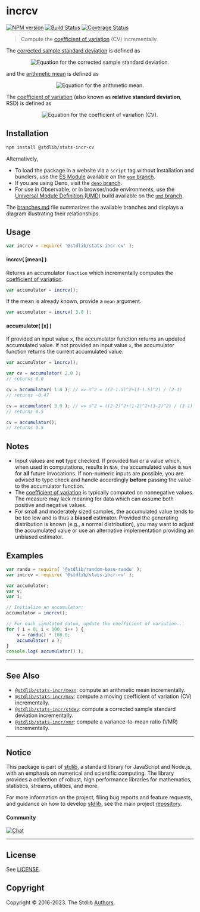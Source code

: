 <!--

@license Apache-2.0

Copyright (c) 2018 The Stdlib Authors.

Licensed under the Apache License, Version 2.0 (the "License");
you may not use this file except in compliance with the License.
You may obtain a copy of the License at

   http://www.apache.org/licenses/LICENSE-2.0

Unless required by applicable law or agreed to in writing, software
distributed under the License is distributed on an "AS IS" BASIS,
WITHOUT WARRANTIES OR CONDITIONS OF ANY KIND, either express or implied.
See the License for the specific language governing permissions and
limitations under the License.

-->

# incrcv

[![NPM version][npm-image]][npm-url] [![Build Status][test-image]][test-url] [![Coverage Status][coverage-image]][coverage-url] <!-- [![dependencies][dependencies-image]][dependencies-url] -->

> Compute the [coefficient of variation][coefficient-of-variation] (CV) incrementally.

<section class="intro">

The [corrected sample standard deviation][sample-stdev] is defined as

<!-- <equation class="equation" label="eq:corrected_sample_standard_deviation" align="center" raw="s = \sqrt{\frac{1}{n-1} \sum_{i=0}^{n-1} ( x_i - \bar{x} )^2}" alt="Equation for the corrected sample standard deviation."> -->

<div class="equation" align="center" data-raw-text="s = \sqrt{\frac{1}{n-1} \sum_{i=0}^{n-1} ( x_i - \bar{x} )^2}" data-equation="eq:corrected_sample_standard_deviation">
    <img src="https://cdn.jsdelivr.net/gh/stdlib-js/stdlib@6dd7df93fd2c6e40fd0662844acf8b69b887dcec/lib/node_modules/@stdlib/stats/incr/cv/docs/img/equation_corrected_sample_standard_deviation.svg" alt="Equation for the corrected sample standard deviation.">
    <br>
</div>

<!-- </equation> -->

and the [arithmetic mean][arithmetic-mean] is defined as

<!-- <equation class="equation" label="eq:arithmetic_mean" align="center" raw="\bar{x} = \frac{1}{n} \sum_{i=0}^{n-1} x_i" alt="Equation for the arithmetic mean."> -->

<div class="equation" align="center" data-raw-text="\bar{x} = \frac{1}{n} \sum_{i=0}^{n-1} x_i" data-equation="eq:arithmetic_mean">
    <img src="https://cdn.jsdelivr.net/gh/stdlib-js/stdlib@6dd7df93fd2c6e40fd0662844acf8b69b887dcec/lib/node_modules/@stdlib/stats/incr/cv/docs/img/equation_arithmetic_mean.svg" alt="Equation for the arithmetic mean.">
    <br>
</div>

<!-- </equation> -->

The [coefficient of variation][coefficient-of-variation] (also known as **relative standard deviation**, RSD) is defined as

<!-- <equation class="equation" label="eq:coefficient_of_variation" align="center" raw="c_v = \frac{s}{\bar{x}}" alt="Equation for the coefficient of variation (CV)."> -->

<div class="equation" align="center" data-raw-text="c_v = \frac{s}{\bar{x}}" data-equation="eq:coefficient_of_variation">
    <img src="https://cdn.jsdelivr.net/gh/stdlib-js/stdlib@6dd7df93fd2c6e40fd0662844acf8b69b887dcec/lib/node_modules/@stdlib/stats/incr/cv/docs/img/equation_coefficient_of_variation.svg" alt="Equation for the coefficient of variation (CV).">
    <br>
</div>

<!-- </equation> -->

</section>

<!-- /.intro -->

<section class="installation">

## Installation

```bash
npm install @stdlib/stats-incr-cv
```

Alternatively,

-   To load the package in a website via a `script` tag without installation and bundlers, use the [ES Module][es-module] available on the [`esm` branch][esm-url].
-   If you are using Deno, visit the [`deno` branch][deno-url].
-   For use in Observable, or in browser/node environments, use the [Universal Module Definition (UMD)][umd] build available on the [`umd` branch][umd-url].

The [branches.md][branches-url] file summarizes the available branches and displays a diagram illustrating their relationships.

</section>

<section class="usage">

## Usage

```javascript
var incrcv = require( '@stdlib/stats-incr-cv' );
```

#### incrcv( \[mean] )

Returns an accumulator `function` which incrementally computes the [coefficient of variation][coefficient-of-variation].

```javascript
var accumulator = incrcv();
```

If the mean is already known, provide a `mean` argument.

```javascript
var accumulator = incrcv( 3.0 );
```

#### accumulator( \[x] )

If provided an input value `x`, the accumulator function returns an updated accumulated value. If not provided an input value `x`, the accumulator function returns the current accumulated value.

```javascript
var accumulator = incrcv();

var cv = accumulator( 2.0 );
// returns 0.0

cv = accumulator( 1.0 ); // => s^2 = ((2-1.5)^2+(1-1.5)^2) / (2-1)
// returns ~0.47

cv = accumulator( 3.0 ); // => s^2 = ((2-2)^2+(1-2)^2+(3-2)^2) / (3-1)
// returns 0.5

cv = accumulator();
// returns 0.5
```

</section>

<!-- /.usage -->

<section class="notes">

## Notes

-   Input values are **not** type checked. If provided `NaN` or a value which, when used in computations, results in `NaN`, the accumulated value is `NaN` for **all** future invocations. If non-numeric inputs are possible, you are advised to type check and handle accordingly **before** passing the value to the accumulator function.
-   The [coefficient of variation][coefficient-of-variation] is typically computed on nonnegative values. The measure may lack meaning for data which can assume both positive and negative values.
-   For small and moderately sized samples, the accumulated value tends to be too low and is thus a **biased** estimator. Provided the generating distribution is known (e.g., a normal distribution), you may want to adjust the accumulated value or use an alternative implementation providing an unbiased estimator.

</section>

<!-- /.notes -->

<section class="examples">

## Examples

<!-- eslint no-undef: "error" -->

```javascript
var randu = require( '@stdlib/random-base-randu' );
var incrcv = require( '@stdlib/stats-incr-cv' );

var accumulator;
var v;
var i;

// Initialize an accumulator:
accumulator = incrcv();

// For each simulated datum, update the coefficient of variation...
for ( i = 0; i < 100; i++ ) {
    v = randu() * 100.0;
    accumulator( v );
}
console.log( accumulator() );
```

</section>

<!-- /.examples -->

<!-- Section for related `stdlib` packages. Do not manually edit this section, as it is automatically populated. -->

<section class="related">

* * *

## See Also

-   <span class="package-name">[`@stdlib/stats-incr/mean`][@stdlib/stats/incr/mean]</span><span class="delimiter">: </span><span class="description">compute an arithmetic mean incrementally.</span>
-   <span class="package-name">[`@stdlib/stats-incr/mcv`][@stdlib/stats/incr/mcv]</span><span class="delimiter">: </span><span class="description">compute a moving coefficient of variation (CV) incrementally.</span>
-   <span class="package-name">[`@stdlib/stats-incr/stdev`][@stdlib/stats/incr/stdev]</span><span class="delimiter">: </span><span class="description">compute a corrected sample standard deviation incrementally.</span>
-   <span class="package-name">[`@stdlib/stats-incr/vmr`][@stdlib/stats/incr/vmr]</span><span class="delimiter">: </span><span class="description">compute a variance-to-mean ratio (VMR) incrementally.</span>

</section>

<!-- /.related -->

<!-- Section for all links. Make sure to keep an empty line after the `section` element and another before the `/section` close. -->


<section class="main-repo" >

* * *

## Notice

This package is part of [stdlib][stdlib], a standard library for JavaScript and Node.js, with an emphasis on numerical and scientific computing. The library provides a collection of robust, high performance libraries for mathematics, statistics, streams, utilities, and more.

For more information on the project, filing bug reports and feature requests, and guidance on how to develop [stdlib][stdlib], see the main project [repository][stdlib].

#### Community

[![Chat][chat-image]][chat-url]

---

## License

See [LICENSE][stdlib-license].


## Copyright

Copyright &copy; 2016-2023. The Stdlib [Authors][stdlib-authors].

</section>

<!-- /.stdlib -->

<!-- Section for all links. Make sure to keep an empty line after the `section` element and another before the `/section` close. -->

<section class="links">

[npm-image]: http://img.shields.io/npm/v/@stdlib/stats-incr-cv.svg
[npm-url]: https://npmjs.org/package/@stdlib/stats-incr-cv

[test-image]: https://github.com/stdlib-js/stats-incr-cv/actions/workflows/test.yml/badge.svg?branch=main
[test-url]: https://github.com/stdlib-js/stats-incr-cv/actions/workflows/test.yml?query=branch:main

[coverage-image]: https://img.shields.io/codecov/c/github/stdlib-js/stats-incr-cv/main.svg
[coverage-url]: https://codecov.io/github/stdlib-js/stats-incr-cv?branch=main

<!--

[dependencies-image]: https://img.shields.io/david/stdlib-js/stats-incr-cv.svg
[dependencies-url]: https://david-dm.org/stdlib-js/stats-incr-cv/main

-->

[chat-image]: https://img.shields.io/gitter/room/stdlib-js/stdlib.svg
[chat-url]: https://gitter.im/stdlib-js/stdlib/

[stdlib]: https://github.com/stdlib-js/stdlib

[stdlib-authors]: https://github.com/stdlib-js/stdlib/graphs/contributors

[umd]: https://github.com/umdjs/umd
[es-module]: https://developer.mozilla.org/en-US/docs/Web/JavaScript/Guide/Modules

[deno-url]: https://github.com/stdlib-js/stats-incr-cv/tree/deno
[umd-url]: https://github.com/stdlib-js/stats-incr-cv/tree/umd
[esm-url]: https://github.com/stdlib-js/stats-incr-cv/tree/esm
[branches-url]: https://github.com/stdlib-js/stats-incr-cv/blob/main/branches.md

[stdlib-license]: https://raw.githubusercontent.com/stdlib-js/stats-incr-cv/main/LICENSE

[coefficient-of-variation]: https://en.wikipedia.org/wiki/Coefficient_of_variation

[arithmetic-mean]: https://en.wikipedia.org/wiki/Arithmetic_mean

[sample-stdev]: https://en.wikipedia.org/wiki/Standard_deviation

<!-- <related-links> -->

[@stdlib/stats/incr/mean]: https://github.com/stdlib-js/stats-incr-mean

[@stdlib/stats/incr/mcv]: https://github.com/stdlib-js/stats-incr-mcv

[@stdlib/stats/incr/stdev]: https://github.com/stdlib-js/stats-incr-stdev

[@stdlib/stats/incr/vmr]: https://github.com/stdlib-js/stats-incr-vmr

<!-- </related-links> -->

</section>

<!-- /.links -->
